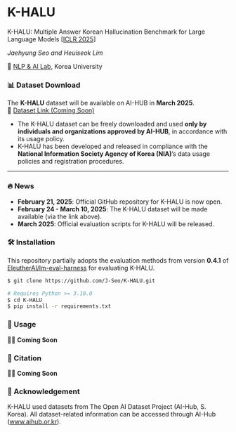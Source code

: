 # K-HALU
K-HALU: Multiple Answer Korean Hallucination Benchmark for Large Language Models [[ICLR 2025](https://openreview.net/forum?id=VnLhUogHYE)]

*Jaehyung Seo and Heuiseok Lim* 

🏫 [NLP & AI Lab](https://blpkorea.cafe24.com/wp/), Korea University

### 📊 Dataset Download

The **K-HALU** dataset will be available on AI-HUB in **March 2025**.  
🔗 [Dataset Link (Coming Soon)](https://www.aihub.or.kr/aihubdata/extrlpltfomdata/list.do?currMenu=118&topMenu=100)

- The K-HALU dataset can be freely downloaded and used **only by individuals and organizations approved by AI-HUB**, in accordance with its usage policy.
- K-HALU has been developed and released in compliance with the **National Information Society Agency of Korea (NIA)**’s data usage policies and registration procedures.

---

### 🔥 News  

- **February 21, 2025**: Official GitHub repository for K-HALU is now open.  
- **February 24 - March 10, 2025**: The K-HALU dataset will be made available (via the link above).  
- **March 2025**: Official evaluation scripts for K-HALU will be released.  

### 🛠️ Installation

This repository partially adopts the evaluation methods from version **0.4.1** of [EleutherAI/lm-eval-harness](https://github.com/EleutherAI/lm-evaluation-harness/tree/v0.3.0) for evaluating K-HALU.

```bash
$ git clone https://github.com/J-Seo/K-HALU.git
```

```bash
# Requires Python >= 3.10.0
$ cd K-HALU
$ pip install -r requirements.txt 
```

### 🚀 Usage

👷‍♂️ **Coming Soon**

### 📖 Citation

👷‍♂️ **Coming Soon**

### 🙏 Acknowledgement
K-HALU used datasets from The Open AI Dataset Project (AI-Hub, S. Korea). All dataset-related information can be accessed through AI-Hub (www.aihub.or.kr).

